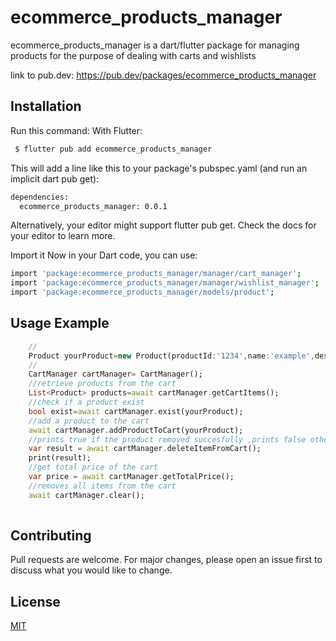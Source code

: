 # ecommerce_products_manager

ecommerce_products_manager is a dart/flutter package for managing products for the purpose
of dealing with carts and wishlists

link to pub.dev:
https://pub.dev/packages/ecommerce_products_manager

## Installation

Run this command:
With Flutter:

```bash
 $ flutter pub add ecommerce_products_manager
```
This will add a line like this to your package's pubspec.yaml (and run an implicit dart pub get):

```bash
dependencies:
  ecommerce_products_manager: 0.0.1
```
Alternatively, your editor might support flutter pub get. Check the docs for your editor to learn more.

Import it
Now in your Dart code, you can use:
```bash
import 'package:ecommerce_products_manager/manager/cart_manager';
import 'package:ecommerce_products_manager/manager/wishlist_manager';
import 'package:ecommerce_products_manager/models/product';
```


## Usage Example 

```dart
    //
    Product yourProduct=new Product(productId:'1234',name:'example',description:'',price:10.0,promo:0.0,quantity:5);
    //
    CartManager cartManager= CartManager();
    //retrieve products from the cart
    List<Product> products=await cartManager.getCartItems();
    //check if a product exist
    bool exist=await cartManager.exist(yourProduct);
    //add a product to the cart
    await cartManager.addProductToCart(yourProduct);
    //prints true if the product removed succesfully ,prints false otherwise
    var result = await cartManager.deleteItemFromCart();
    print(result);
    //get total price of the cart
    var price = await cartManager.getTotalPrice();
    //removes all items from the cart
    await cartManager.clear();
  
```

## Contributing
Pull requests are welcome. For major changes, please open an issue first to discuss what you would like to change.



## License
[MIT](https://choosealicense.com/licenses/mit/)

